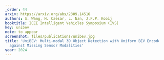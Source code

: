 ```yaml
---
_order: 44
arxiv: https://arxiv.org/abs/2309.14516
authors: S. Wang, H. Caesar, L. Nan, J.F.P. Kooij
booktitle: IEEE Intelligent Vehicles Symposium (IVS)
key: unibev
note: to appear
screenshot: files/publications/unibev.jpg
title: 'UniBEV: Multi-modal 3D Object Detection with Uniform BEV Encoders for Robustness
  against Missing Sensor Modalities'
year: 2024
---
```


